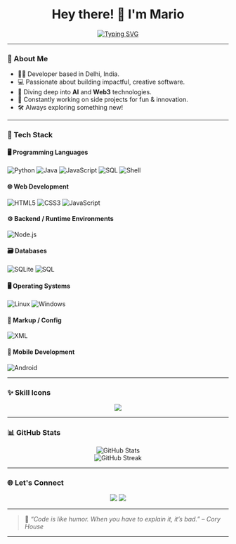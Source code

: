
<h1 align="center">Hey there! 👋 I'm Mario</h1>
<p align="center">
  <a href="https://git.io/typing-svg">
    <img src="https://readme-typing-svg.demolab.com?font=Fira+Code&size=24&pause=1000&color=00BFFF&center=true&vCenter=true&width=440&lines=Full-stack+Developer;Open+Source+Enthusiast;Python+%7C+JavaScript+Lover;Let's+build+something+cool!+" alt="Typing SVG">
  </a>
</p>

---

### 💫 About Me

- 👨‍💻 Developer based in Delhi, India. 
- 💻 Passionate about building impactful, creative software.
- 🌱 Diving deep into **AI** and **Web3** technologies.
- 🚀 Constantly working on side projects for fun & innovation.
- 🛠️ Always exploring something new!

---

### 🧰 Tech Stack

#### 🖥️ Programming Languages
![Python](https://img.shields.io/badge/-Python-3776AB?style=flat&logo=python&logoColor=white)
![Java](https://img.shields.io/badge/-Java-007396?style=flat&logo=java&logoColor=white)
![JavaScript](https://img.shields.io/badge/-JavaScript-F7DF1E?style=flat&logo=javascript&logoColor=black)
![SQL](https://img.shields.io/badge/-SQL-003B57?style=flat&logo=postgresql&logoColor=white)
![Shell](https://img.shields.io/badge/-Shell-4EAA25?style=flat&logo=gnu-bash&logoColor=white)

#### 🌐 Web Development
![HTML5](https://img.shields.io/badge/-HTML5-E34F26?style=flat&logo=html5&logoColor=white)
![CSS3](https://img.shields.io/badge/-CSS3-1572B6?style=flat&logo=css3&logoColor=white)
![JavaScript](https://img.shields.io/badge/-JavaScript-F7DF1E?style=flat&logo=javascript&logoColor=black)

#### ⚙️ Backend / Runtime Environments
![Node.js](https://img.shields.io/badge/-Node.js-339933?style=flat&logo=node.js&logoColor=white)

#### 🗃️ Databases
![SQLite](https://img.shields.io/badge/-SQLite-003B57?style=flat&logo=sqlite&logoColor=white)
![SQL](https://img.shields.io/badge/-SQL-4479A1?style=flat&logo=mysql&logoColor=white)

#### 🖥️ Operating Systems
![Linux](https://img.shields.io/badge/-Linux-FCC624?style=flat&logo=linux&logoColor=black)
![Windows](https://img.shields.io/badge/-Windows-0078D6?style=flat&logo=windows&logoColor=white)

#### 📝 Markup / Config
![XML](https://img.shields.io/badge/-XML-FF6600?style=flat&logo=w3c&logoColor=white)

#### 📱 Mobile Development
![Android](https://img.shields.io/badge/-Android%20SDK-3DDC84?style=flat&logo=android&logoColor=white)

---

### ✨ Skill Icons
<p align="center">
  <img src="https://skillicons.dev/icons?i=python,java,js,html,css,nodejs,react,sqlite,mysql,linux,androidstudio" />
</p>

---

### 📊 GitHub Stats

<p align="center">
  <img src="https://github-readme-stats.vercel.app/api?username=jaixmario&show_icons=true&theme=tokyonight" alt="GitHub Stats"/>
  <br>
  <img src="https://streak-stats.demolab.com?user=jaixmario&theme=tokyonight&hide_border=false" alt="GitHub Streak"/>
</p>

---


### 🌐 Let's Connect

<p align="center">
  <a href="https://t.me/rcmario"><img src="https://img.shields.io/badge/-@jaixmario-2CA5E0?style=flat&logo=telegram&logoColor=white" /></a>
  <a href="https://jaiiiiiiiportfolio.vercel.app/"><img src="https://img.shields.io/badge/-Portfolio-000?style=flat&logo=github&logoColor=white" /></a>
</p>

---

> 🧠 _“Code is like humor. When you have to explain it, it’s bad.” – Cory House_

---
